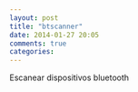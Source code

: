 ```yaml
---
layout: post
title: "btscanner"
date: 2014-01-27 20:05
comments: true
categories: 
---
```

Escanear dispositivos bluetooth


